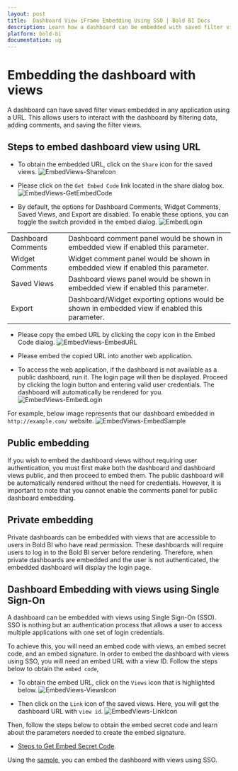 ```yaml
---
layout: post
title:  Dashboard View iFrame Embedding Using SSO | Bold BI Docs
description: Learn how a dashboard can be embedded with saved filter views in any application using URL, with public/private accessibility and Single Sign-on authentication.
platform: bold-bi
documentation: ug
---
```


# Embedding the dashboard with views

A dashboard can have saved filter views embedded in any application using a URL. This allows users to interact with the dashboard by filtering data, adding comments, and saving the filter views.

## Steps to embed dashboard view using URL

* To obtain the embedded URL, click on the `Share` icon for the saved views.
![EmbedViews-ShareIcon](/static/assets/iFrame-based/images/EmbedViews-ShareIcon.png) 

* Please click on the `Get Embed Code` link located in the share dialog box.
![EmbedViews-GetEmbedCode](/static/assets/iFrame-based/images/EmbedViews-GetEmbedCode.png#width=60%) 

* By default, the options for Dashboard Comments, Widget Comments, Saved Views, and Export are disabled. To enable these options, you can toggle the switch provided in the embed dialog.
![EmbedLogin](/static/assets/iFrame-based/images/EmbedViews-EmbedCodeDialog.png#width=55%) 
<table>
    <tr>
      <td>
       Dashboard Comments
      </td>
      <td>
       Dashboard comment panel would be shown in embedded view if enabled this parameter.
      </td>
    </tr>
    <tr>
      <td>
       Widget Comments
      </td>
      <td>
       Widget comment panel would be shown in embedded view if enabled this parameter.
      </td>
    </tr>
    <tr>
      <td>
       Saved Views
      </td>
      <td>
       Dashboard views panel would be shown in embedded view if enabled this parameter.
      </td>
    </tr>
    <tr>
      <td>
       Export
      </td>
      <td>
       Dashboard/Widget exporting options would be shown in embedded view if enabled this parameter.
      </td>
    </tr>
</table>

* Please copy the embed URL by clicking the copy icon in the Embed Code dialog.
![EmbedViews-EmbedURL](/static/assets/iFrame-based/images/EmbedViews-EmbedURL.png#width=55%)

* Please embed the copied URL into another web application.

* To access the web application, if the dashboard is not available as a public dashboard, run it. The login page will then be displayed. Proceed by clicking the login button and entering valid user credentials. The dashboard will automatically be rendered for you.
![EmbedViews-EmbedLogin](/static/assets/iFrame-based/images/iframeLoginPage.png#max-width=45%)

For example, below image represents that our dashboard embedded in `http://example.com/` website.
![EmbedViews-EmbedSample](/static/assets/iFrame-based/images/EmbedViews-EmbedSample.png)


## Public embedding
If you wish to embed the dashboard views without requiring user authentication, you must first make both the dashboard and dashboard views public, and then proceed to embed them. The public dashboard will be automatically rendered without the need for credentials. However, it is important to note that you cannot enable the comments panel for public dashboard embedding.

## Private embedding
Private dashboards can be embedded with views that are accessible to users in Bold BI who have read permission. These dashboards will require users to log in to the Bold BI server before rendering. Therefore, when private dashboards are embedded and the user is not authenticated, the embedded dashboard will display the login page.

## Dashboard Embedding with views using Single Sign-On

A dashboard can be embedded with views using Single Sign-On (SSO). SSO is nothing but an authentication process that allows a user to access multiple applications with one set of login credentials.

To achieve this, you will need an embed code with views, an embed secret code, and an embed signature. 
In order to embed the dashboard with views using SSO, you will need an embed URL with a view ID. Follow the steps below to obtain the `embed code`,

* To obtain the embed URL, click on the `Views` icon that is highlighted below.
![EmbedViews-ViewsIcon](/static/assets/iFrame-based/images/EmbedViews-ViewsIcon.png) 

* Then click on the `Link` icon of the saved views. Here, you will get the dashboard URL with `view id`.
![EmbedViews-LinkIcon](/static/assets/iFrame-based/images/EmbedViews-LinkIcon.png) 

Then, follow the steps below to obtain the embed secret code and learn about the parameters needed to create the embed signature.
* [Steps to Get Embed Secret Code](/embedding-options/iframe-embedding/embed-dashboards-with-sso-using-token/).

Using the [sample](/embedding-options/iframe-embedding/embed-dashboards-with-sso-using-token/#sample-application-for-embed-dashboard-with-sso-using-token), you can embed the dashboard with views using SSO.
